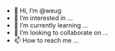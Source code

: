 - 👋 Hi, I’m @weug
- 👀 I’m interested in ...
- 🌱 I’m currently learning ...
- 💞️ I’m looking to collaborate on ...
- 📫 How to reach me ...

<!---
weug/weug is a ✨ special ✨ repository because its `README.md` (this file) appears on your GitHub profile.
You can click the Preview link to take a look at your changes.
--->
